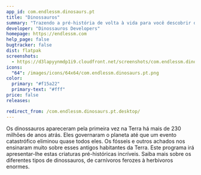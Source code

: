 ```yaml
---
app_id: com.endlessm.dinosaurs.pt
title: "Dinossauros"
summary: "Trazendo a pré-história de volta à vida para você descobrir de novo"
developer: "Dinossauros Developers"
homepage: https://endlessm.com
help_page: false
bugtracker: false
dist: flatpak
screenshots:
  - https://d3lapyynmdp1i9.cloudfront.net/screenshots/com.endlessm.dinosaurs.pt/C/com.endlessm.dinosaurs.pt-screenshot1.jpg
icons:
  "64": /images/icons/64x64/com.endlessm.dinosaurs.pt.png
color:
  primary: "#f15a22"
  primary-text: "#fff"
price: false
releases:

redirect_from: /com.endlessm.dinosaurs.pt.desktop/
---
```


<p>Os dinossauros apareceram pela primeira vez na Terra há mais de 230 milhões de anos atrás. Eles governaram o planeta até que um evento catastrófico eliminou quase todos eles. Os fósseis e outros achados nos ensinaram muito sobre esses antigos habitantes da Terra. Este programa irá apresentar-lhe estas criaturas pré-históricas incríveis. Saiba mais sobre os diferentes tipos de dinossauros, de carnívoros ferozes à herbívoros enormes.</p>